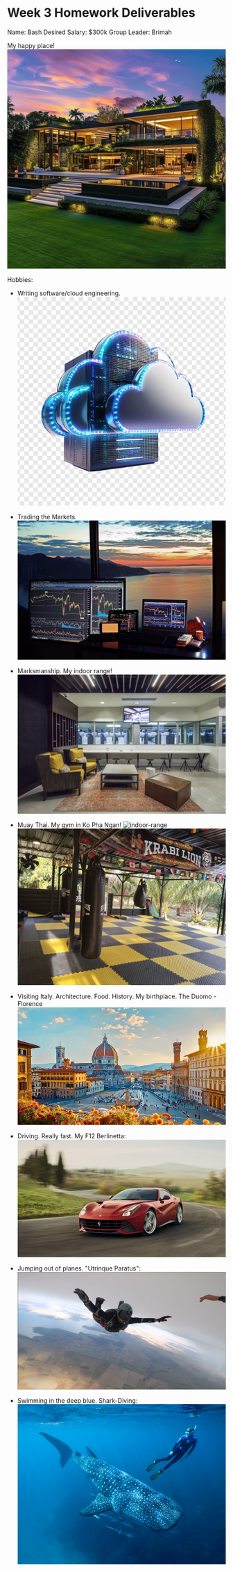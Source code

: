 # Week 3 Homework Deliverables

Name: Bash
Desired Salary: $300k
Group Leader: Brimah

My happy place!
[<img src="./images/fortress_of_solitude_1.webp" alt="My Fortress of Solitude" width=""/>](./images/fortress_of_solitude_1.webp)


Hobbies: 

- Writing software/cloud engineering.
[<img src="./images/cloud-computing.webp" alt="Writing software/cloud engineering" width=""/>](./images/cloud-computing.webp)

- Trading the Markets.
[<img src="./images/trading_setup.jpeg" alt="My trading setup" width=""/>](./images/trading_setup.jpeg)

- Marksmanship. 
My indoor range!
[<img src="./images/indoor_range.jpg" alt="My indoor range at home" width=""/>](./images/indoor_range.jpg)

- Muay Thai.
My gym in Ko Pha Ngan!
![indoor-range](./images/instance-summary.png)
[<img src="./images/muay_thai_gym.jpg" alt="My muay thai gym in Koh Pha Ngan" width=""/>](./images/muay_thai_gym.jpg)

- Visiting Italy. Architecture. Food. History. My birthplace.
The Duomo - Florence
[<img src="./images/florence-pictures-italy.webp" alt="Italian architecture" width=""/>](./images/florence-pictures-italy.webp)

- Driving. Really fast.
My F12 Berlinetta:
[<img src="./images/berlinetta_f12.jpg" alt="My f12 berlinetta" width=""/>](./images/berlinetta_f12.jpg)

- Jumping out of planes.
"Utrinque Paratus":
[<img src="./images/diving.jpg" alt="Sky-diving" width=""/>](./images/diving.jpg)

- Swimming in the deep blue.
Shark-Diving:
[<img src="./images/shark_diving.jpg" alt="Diving with sharks" width=""/>](./images/shark_diving.jpg)